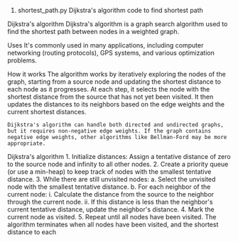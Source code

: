 1. shortest_path.py
Dijkstra's algorithm code to find shortest path


Dijkstra's algorithm
    Dijkstra's algorithm is a graph search algorithm used to find the shortest path between nodes in a weighted graph.

Uses
    It's commonly used in many applications, including computer networking (routing protocols), GPS systems, and various optimization problems.

How it works
    The algorithm works by iteratively exploring the nodes of the graph, starting from a source node and updating the shortest distance to each node as it progresses. At each step, it selects the node with the shortest distance from the source that has not yet been visited. It then updates the distances to its neighbors based on the edge weights and the current shortest distances.

    Dijkstra's algorithm can handle both directed and undirected graphs, but it requires non-negative edge weights. If the graph contains negative edge weights, other algorithms like Bellman-Ford may be more appropriate.

Dijkstra's algorithm
    1. Initialize distances: Assign a tentative distance of zero to the source node and infinity to all other nodes.
    2. Create a priority queue (or use a min-heap) to keep track of nodes with the smallest tentative distance.
    3. While there are still unvisited nodes:
        a. Select the unvisited node with the smallest tentative distance.
        b. For each neighbor of the current node:
            i. Calculate the distance from the source to the neighbor through the current node.
            ii. If this distance is less than the neighbor's current tentative distance, update the neighbor's distance.
    4. Mark the current node as visited.
    5. Repeat until all nodes have been visited.
The algorithm terminates when all nodes have been visited, and the shortest distance to each 